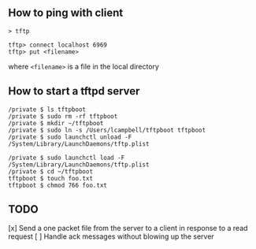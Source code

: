 ## How to ping with client

```
> tftp

tftp> connect localhost 6969
tftp> put <filename>
```

where `<filename>` is a file in the local directory

## How to start a tftpd server

```
/private $ ls tftpboot
/private $ sudo rm -rf tftpboot
/private $ mkdir ~/tftpboot
/private $ sudo ln -s /Users/lcampbell/tftpboot tftpboot
/private $ sudo launchctl unload -F /System/Library/LaunchDaemons/tftp.plist

/private $ sudo launchctl load -F /System/Library/LaunchDaemons/tftp.plist
/private $ cd ~/tftpboot
tftpboot $ touch foo.txt
tftpboot $ chmod 766 foo.txt
```

## TODO

[x] Send a one packet file from the server to a client in response to a read request
[ ] Handle ack messages without blowing up the server
